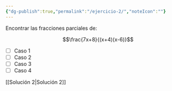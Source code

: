 ```yaml
---
{"dg-publish":true,"permalink":"/ejercicio-2/","noteIcon":""}
---
```


Encontrar las fracciones parciales de: 


$$\frac{7x+8}{(x+4)(x-6)}$$

- [ ] Caso 1
- [ ] Caso 2
- [ ] Caso 3
- [ ] Caso 4

[[Solución 2\|Solución 2]]
